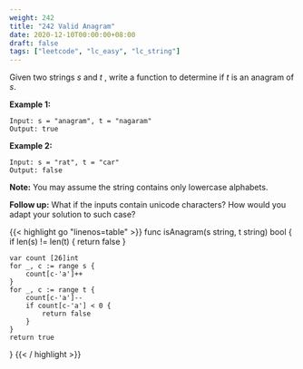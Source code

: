 ```yaml
---
weight: 242
title: "242 Valid Anagram"
date: 2020-12-10T00:00:00+08:00
draft: false
tags: ["leetcode", "lc_easy", "lc_string"]
---
```


Given two strings _s_ and _t_ , write a function to determine if _t_ is an anagram of _s_.

**Example 1:**
```
Input: s = "anagram", t = "nagaram"
Output: true
```

**Example 2:**
```
Input: s = "rat", t = "car"
Output: false
```

**Note:**
You may assume the string contains only lowercase alphabets.

**Follow up:**
What if the inputs contain unicode characters? How would you adapt your solution to such case?

<div class="tabs"></div>
<div class="tab-content">
<div id="golang" class="lang">
{{< highlight go "linenos=table" >}}
func isAnagram(s string, t string) bool {
	if len(s) != len(t) {
		return false
	}

	var count [26]int
	for _, c := range s {
		count[c-'a']++
	}
	for _, c := range t {
		count[c-'a']--
		if count[c-'a'] < 0 {
			return false
		}
	}
	return true
}
{{< / highlight >}}
</div>
</div>
